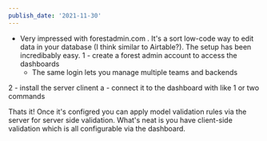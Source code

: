 ```yaml
---
publish_date: '2021-11-30'
---
```

- Very impressed with forestadmin.com . It's a sort low-code way to edit data in your database (I think similar to Airtable?). The setup has been incredibably easy. 
1 - create a forest admin account to access the dashboards
   - The same login lets you manage multiple teams and backends
   
2 - install the server clinent
  a - connect it to the dashboard with like 1 or two commands
  
Thats it! Once it's configred you can apply model validation rules via the server for server side validation. What's neat is you have client-side validation which is all configurable via the dashboard. 
